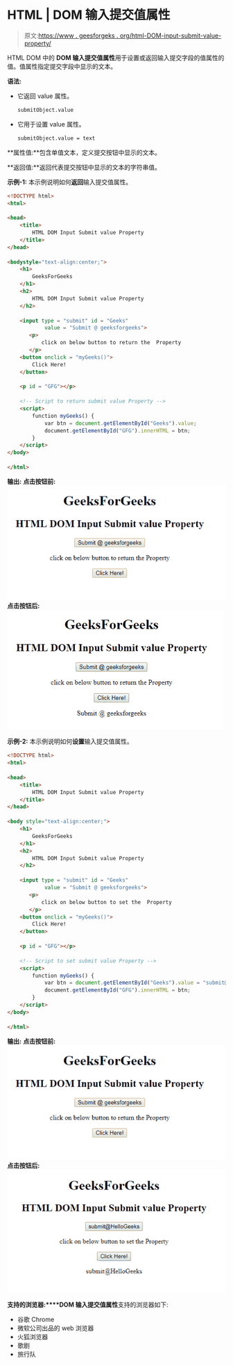 # HTML | DOM 输入提交值属性

> 原文:[https://www . geesforgeks . org/html-DOM-input-submit-value-property/](https://www.geeksforgeeks.org/html-dom-input-submit-value-property/)

HTML DOM 中的 **DOM 输入提交值属性**用于设置或返回输入提交字段的值属性的值。值属性指定提交字段中显示的文本。

**语法:**

*   它返回 value 属性。

    ```html
    submitObject.value
    ```

*   它用于设置 value 属性。

    ```html
    submitObject.value = text
    ```

**属性值:**包含单值文本，定义提交按钮中显示的文本。

**返回值:**返回代表提交按钮中显示的文本的字符串值。

**示例-1:** 本示例说明如何**返回**输入提交值属性。

```html
<!DOCTYPE html> 
<html> 

<head> 
    <title> 
        HTML DOM Input Submit value Property
    </title> 
</head> 

<bodystyle="text-align:center;"> 
    <h1>
        GeeksForGeeks
    </h1>
    <h2> 
        HTML DOM Input Submit value Property 
    </h2> 

    <input type = "submit" id = "Geeks"
            value = "Submit @ geeksforgeeks"> 
       <p>
           click on below button to return the  Property
       </p>
    <button onclick = "myGeeks()"> 
        Click Here! 
    </button> 

    <p id = "GFG"></p> 

    <!-- Script to return submit value Property -->
    <script> 
        function myGeeks() { 
            var btn = document.getElementById("Geeks").value; 
            document.getElementById("GFG").innerHTML = btn; 
        } 
    </script> 
</body> 

</html>                     
```

**输出:**
**点击按钮前:**
![](img/04726802c1e81ca925b773c49189c250.png)
**点击按钮后:**
![](img/57cb3bb77c087f49434dce2d2adcef67.png)

**示例-2:** 本示例说明如何**设置**输入提交值属性。

```html
<!DOCTYPE html> 
<html> 

<head> 
    <title> 
        HTML DOM Input Submit value Property
    </title> 
</head> 

<body style="text-align:center;"> 
    <h1>
        GeeksForGeeks
    </h1>
    <h2> 
        HTML DOM Input Submit value Property 
    </h2> 

    <input type = "submit" id = "Geeks"
            value = "Submit @ geeksforgeeks"> 
       <p>
           click on below button to set the  Property
       </p>
    <button onclick = "myGeeks()"> 
        Click Here! 
    </button> 

    <p id = "GFG"></p> 

    <!-- Script to set submit value Property -->
    <script> 
        function myGeeks() { 
            var btn = document.getElementById("Geeks").value = "submit@HelloGeeks"; 
            document.getElementById("GFG").innerHTML = btn; 
        } 
    </script> 
</body> 

</html>                     
```

**输出:**
**点击按钮前:**
![](img/04726802c1e81ca925b773c49189c250.png)
**点击按钮后:**
![](img/c0814e341608ef00759a71b1f15dcae2.png)

**支持的浏览器:****DOM 输入提交值属性**支持的浏览器如下:

*   谷歌 Chrome
*   微软公司出品的 web 浏览器
*   火狐浏览器
*   歌剧
*   旅行队
